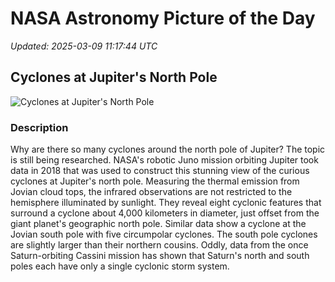 # NASA Astronomy Picture of the Day

_Updated: 2025-03-09 11:17:44 UTC_

## Cyclones at Jupiter's North Pole

![Cyclones at Jupiter's North Pole](https://apod.nasa.gov/apod/image/2503/JupiterCyclones_Juno_960.jpg)

### Description

Why are there so many cyclones around the north pole of Jupiter? The topic is still being researched.  NASA's robotic Juno mission orbiting Jupiter took data in 2018 that was used to construct this stunning view of the curious cyclones at Jupiter's north pole. Measuring the thermal emission from Jovian cloud tops, the infrared observations are not restricted to the hemisphere illuminated by sunlight. They reveal eight cyclonic features that surround a cyclone about 4,000 kilometers in diameter, just offset from the giant planet's geographic north pole. Similar data show a cyclone at the Jovian south pole with five circumpolar cyclones. The south pole cyclones are slightly larger than their northern cousins. Oddly, data from the once Saturn-orbiting Cassini mission has shown that Saturn's north and south poles each have only a single cyclonic storm system.
